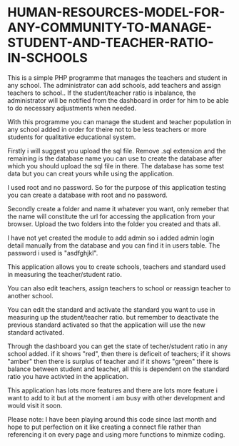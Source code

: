 # HUMAN-RESOURCES-MODEL-FOR-ANY-COMMUNITY-TO-MANAGE-STUDENT-AND-TEACHER-RATIO-IN-SCHOOLS
This is a simple PHP programme that manages the teachers and student in any school. The administrator can add schools, add teachers and assign teachers to school.. If the student/teacher ratio is inbalance, the administrator will be notified from the dashboard in order for him to be able to do necessary adjustments when needed.

With this programme you can manage the student and teacher population in any school added in order for theire not to be less teachers or more students for qualitative educational system. 

Firstly i will suggest you upload the sql file. Remove .sql extension and the remaining is the database name you can use to create the database after which you should upload the sql file in there. The database has some test data but you can creat yours while using the application.

I used root and no password. So for the purpose of this application testing you can create a database with root and no password.

Secondly create a folder and name it whatever you want, only remeber that the name will constitute the url for accessing the application from your browser. Upload the two folders into the folder you created and thats all.

I have not yet created the module to add admin so i added admin login detail manually from the database and you can find it in users table. The password i used is "asdfghjkl".

This application allows you to create schools, teachers and standard used in measuring the teacher/student ratio.

You can also edit teachers, assign teachers to school or reassign teacher to another school.

You can edit the standard and activate the standard you want to use in measuring up the student/teacher ratio. but remember to deactivate the previous standard activated so that the application will use the new standard activated.

Through the dashboard you can get the state of techer/student ratio in any school added. if it shows "red", then there is deficeit of teachers; if it shows "amber" then there is surplus of teacher and if it shows "green" there is balance between student and teacher, all this is dependent on the standard ratio you have activted in the application.

This application has lots more features and there are lots more feature i want to add to it but at the moment i am busy with other development and would visit it soon.

Please note:  I have been playing around this code since last month and hope to put perfection on it like creating a connect file rather than referencing it on every page and using more functions to minmize coding.
